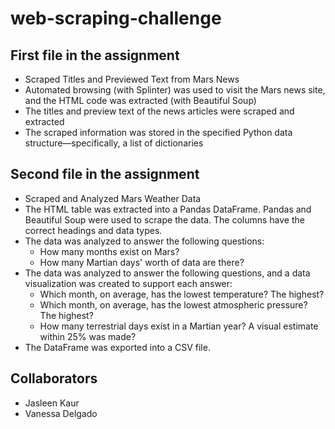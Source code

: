 # web-scraping-challenge

## First file in the assignment 
- Scraped Titles and Previewed Text from Mars News
- Automated browsing (with Splinter) was used to visit the Mars news site, and the HTML code was extracted (with Beautiful Soup)
- The titles and preview text of the news articles were scraped and extracted
- The scraped information was stored in the specified Python data structure—specifically, a list of dictionaries

## Second file in the assignment
- Scraped and Analyzed Mars Weather Data 
- The HTML table was extracted into a Pandas DataFrame. Pandas and Beautiful Soup were used to scrape the data. The columns have the correct headings and data types. 
 - The data was analyzed to answer the following questions: 
    - How many months exist on Mars? 
    - How many Martian days' worth of data are there? 
- The data was analyzed to answer the following questions, and a data visualization was created to support each answer: 
    - Which month, on average, has the lowest temperature? The highest? 
    - Which month, on average, has the lowest atmospheric pressure? The highest? 
    - How many terrestrial days exist in a Martian year? A visual estimate within 25% was made?
- The DataFrame was exported into a CSV file. 

## Collaborators
- Jasleen Kaur
- Vanessa Delgado 